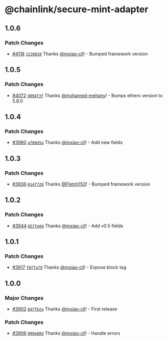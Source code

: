# @chainlink/secure-mint-adapter

## 1.0.6

### Patch Changes

- [#4118](https://github.com/smartcontractkit/external-adapters-js/pull/4118) [`1136034`](https://github.com/smartcontractkit/external-adapters-js/commit/113603435a15a9f760ba1d16c4d70822dc358b75) Thanks [@mxiao-cll](https://github.com/mxiao-cll)! - Bumped framework version

## 1.0.5

### Patch Changes

- [#4072](https://github.com/smartcontractkit/external-adapters-js/pull/4072) [`d094f3f`](https://github.com/smartcontractkit/external-adapters-js/commit/d094f3f8241bb0f6a06e3edab9bef65e5da3eb6a) Thanks [@mohamed-mehany](https://github.com/mohamed-mehany)! - Bumps ethers version to 5.8.0

## 1.0.4

### Patch Changes

- [#3960](https://github.com/smartcontractkit/external-adapters-js/pull/3960) [`af08d5a`](https://github.com/smartcontractkit/external-adapters-js/commit/af08d5a4b9dcd99315d3bb23d81d796a6ea97012) Thanks [@mxiao-cll](https://github.com/mxiao-cll)! - Add new fields

## 1.0.3

### Patch Changes

- [#3936](https://github.com/smartcontractkit/external-adapters-js/pull/3936) [`6147728`](https://github.com/smartcontractkit/external-adapters-js/commit/6147728aa69ec39fc180a11a34757d1c730ad6af) Thanks [@Fletch153](https://github.com/Fletch153)! - Bumped framework version

## 1.0.2

### Patch Changes

- [#3944](https://github.com/smartcontractkit/external-adapters-js/pull/3944) [`657fe04`](https://github.com/smartcontractkit/external-adapters-js/commit/657fe04a2e5a6801675ef2b5ee9d45991f057396) Thanks [@mxiao-cll](https://github.com/mxiao-cll)! - Add v0.5 fields

## 1.0.1

### Patch Changes

- [#3917](https://github.com/smartcontractkit/external-adapters-js/pull/3917) [`f0ffa79`](https://github.com/smartcontractkit/external-adapters-js/commit/f0ffa79a6f19722b10433972933c1f5fff0ce8c8) Thanks [@mxiao-cll](https://github.com/mxiao-cll)! - Expose block tag

## 1.0.0

### Major Changes

- [#3902](https://github.com/smartcontractkit/external-adapters-js/pull/3902) [`6d7fb2a`](https://github.com/smartcontractkit/external-adapters-js/commit/6d7fb2a56df713d0a7b0163c75be3547fc6f5472) Thanks [@mxiao-cll](https://github.com/mxiao-cll)! - First release

### Patch Changes

- [#3906](https://github.com/smartcontractkit/external-adapters-js/pull/3906) [`099e60d`](https://github.com/smartcontractkit/external-adapters-js/commit/099e60d404221b562dc47593c6f8d883fcd46884) Thanks [@mxiao-cll](https://github.com/mxiao-cll)! - Handle errors
